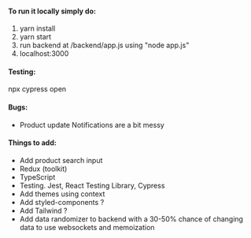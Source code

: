 #### To run it locally simply do:
1. yarn install
2. yarn start
3. run backend at /backend/app.js using "node app.js"
4. localhost:3000


#### Testing:
npx cypress open


#### Bugs:
* Product update Notifications are a bit messy


#### Things to add:
* Add product search input
* Redux (toolkit)
* TypeScript
* Testing. Jest, React Testing Library, Cypress
* Add themes using context
* Add styled-components ?
* Add Tailwind ?
* Add data randomizer to backend with a 30-50% chance of changing data
  to use websockets and memoization
